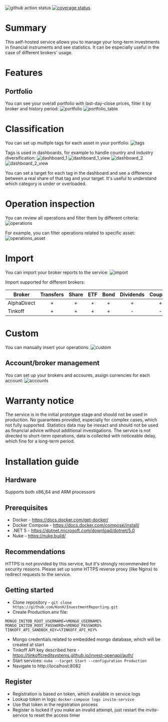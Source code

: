 ![github action status](https://github.com/KonH/InvestmentReporting/actions/workflows/build.yml/badge.svg?branch=master)
[![coverage status](https://coveralls.io/repos/github/KonH/InvestmentReporting/badge.svg?branch=master)](https://coveralls.io/github/KonH/InvestmentReporting?branch=master)

# Summary

This self-hosted service allows you to manage your long-term investments in financial instruments and see statistics. It can be especially useful in the case of different brokers' usage.

# Features

## Portfolio

You can see your overall portfolio with last-day-close prices, filter it by broker and history period:
![portfolio](Docs/Screenshots/portfolio.png)
![portfolio_table](Docs/Screenshots/portfolio_table.png)

# Classification

You can set up multiple tags for each asset in your portfolio:
![tags](Docs/Screenshots/tags.png)

Tags is used in dashboards, for example to handle country and industry diversification:
![dashboard_1](Docs/Screenshots/dashboard_1.png)
![dashboard_1_view](Docs/Screenshots/dashboard_1_view.png)
![dashboard_2](Docs/Screenshots/dashboard_2.png)
![dashboard_2_view](Docs/Screenshots/dashboard_2_view.png)

You can set a target for each tag in the dashboard and see a difference between a real share of that tag and your target.
It's useful to understand which category is under or overloaded.

# Operation inspection

You can review all operations and filter them by different criteria:
![operations](Docs/Screenshots/operations.png)

For example, you can filter operations related to specific asset:
![operations_asset](Docs/Screenshots/operations_asset.png)

# Import

You can import your broker reports to the service:
![import](Docs/Screenshots/import.png)

Import supported for different brokers:

| Broker      | Transfers | Share | ETF | Bond | Dividends | Coupons |
|-------------|:---------:|:-----:|:---:|:----:|:---------:|:-------:|
| AlphaDirect | +         | +     | +   | +    | +         | +       |
| Tinkoff     | +         | +     | +   | +    | -         | -       |

# Custom

You can manually insert your operations:
![custom](Docs/Screenshots/custom.png)

## Account/broker management

You can set up your brokers and accounts, assign currencies for each account:
![accounts](Docs/Screenshots/accounts.png)

# Warranty notice

The service is in the initial prototype stage and should not be used in production.
No guarantees provided, especially for complex cases, which not fully supported.
Statistics data may be inexact and should not be used as financial advice without additional investigations.
The service is not directed to short-term operations, data is collected with noticeable delay, which fine for a long-term period.

# Installation guide

## Hardware

Supports both x86_64 and ARM processors

## Prerequisites

- Docker - https://docs.docker.com/get-docker/
- Docker Compose - https://docs.docker.com/compose/install/
- .NET 5 - https://dotnet.microsoft.com/download/dotnet/5.0
- Nuke - https://nuke.build/

## Recommendations

HTTPS is not provided by this service, but it's strongly recommended for security reasons. Please set up some HTTPS reverse proxy (like Nginx) to redirect requests to the service.

## Getting started

- Clone repository - `git clone https://github.com/KonH/InvestmentReporting.git`
- Create Production.env file:
```
MONGO_INITDB_ROOT_USERNAME=%MONGO_USERNAME%
MONGO_INITDB_ROOT_PASSWORD=%MONGO_PASSWORD%
TINKOFF_API_SANDBOX_KEY=%TINKOFF_API_KEY%
```
- Mongo credentials related to embedded mongo database, which will be created at start
- Tinkoff API key described here - https://tinkoffcreditsystems.github.io/invest-openapi/auth/
- Start services: `nuke --target Start --configuration Production`
- Navigate to http://localhost:8082

## Register

- Registration is based on token, which available in service logs
- Lookup token in logs: `docker-compose logs invite-service`
- Use that token in the registration process
- Register is locked if you make an invalid attempt, just restart the invite-service to reset the access timer
